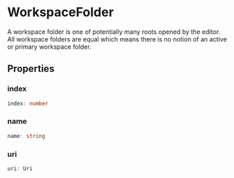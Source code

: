 # WorkspaceFolder

A workspace folder is one of potentially many roots opened by the editor. All workspace folders are equal which means there is no notion of an active or primary workspace folder.

## Properties

### index

```typescript
index: number
```

### name

```typescript
name: string
```

### uri

```typescript
uri: Uri
```

